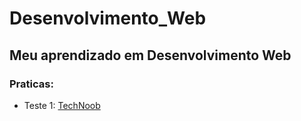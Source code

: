 # Desenvolvimento_Web

## Meu aprendizado em Desenvolvimento Web

### Praticas:
* Teste 1: [TechNoob](technoob.netlify.app)
